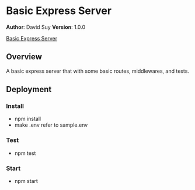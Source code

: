 # Basic Express Server

**Author**: David Suy
**Version**: 1.0.0

[Basic Express Server]('https://david-basic-express-server.herokuapp.com/')

## Overview

A basic express server that with some basic routes, middlewares, and tests.

## Deployment

### Install

- npm install
- make .env refer to sample.env

### Test

- npm test

### Start

- npm start
